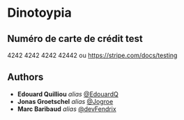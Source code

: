 # Dinotoypia

## Numéro de carte de crédit test

4242 4242 4242 42442 ou https://stripe.com/docs/testing

## Authors

* **Edouard Quilliou** _alias_ [@EdouardQ](https://github.com/EdouardQ)
* **Jonas Groetschel** _alias_ [@Jogroe](https://github.com/Jogroe)
* **Marc Baribaud** _alias_ [@devFendrix](https://github.com/devFendrix)
